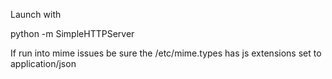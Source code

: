 Launch with

python -m SimpleHTTPServer

If run into mime issues be sure the /etc/mime.types has js extensions set to application/json